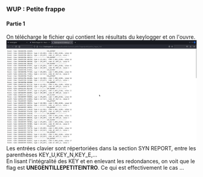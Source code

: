 ### WUP : Petite frappe

#### Partie 1 

On télécharge le fichier qui contient les résultats du keylogger et on l'ouvre.
![part1](part1.png "part1")
Les entrées clavier sont répertoriées dans la section SYN REPORT, entre les parenthèses KEY_U,KEY_N,KEY_E,...  
En lisant l'intégralité des KEY et en enlevant les redondances, on voit que le flag est **UNEGENTILLEPETITEINTRO**. Ce qui est effectivement le cas ...